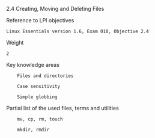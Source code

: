 2.4 Creating, Moving and Deleting Files

Reference to LPI objectives

    Linux Essentials version 1.6, Exam 010, Objective 2.4

Weight

    2

Key knowledge areas

        Files and directories

        Case sensitivity

        Simple globbing

Partial list of the used files, terms and utilities

        mv, cp, rm, touch

        mkdir, rmdir
